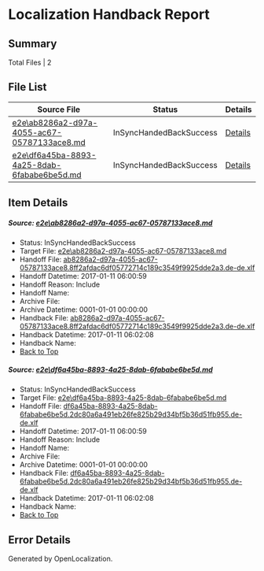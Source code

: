 # <a name='report-top'></a> Localization Handback Report

## Summary
 Total Files | 2

## File List
 Source File | Status | Details 
 ----------- | ------ | ------- 
 [e2e\ab8286a2-d97a-4055-ac67-05787133ace8.md](https://github.com/OpenLocalizationTestOrg/ol-test0/blob/b83ed6d1e0651f6f4ce14b34c43217e4d3959534/e2e/ab8286a2-d97a-4055-ac67-05787133ace8.md) | InSyncHandedBackSuccess | [Details](#7dcb59bfbf345edf0da43eefc8d4d833f0d978a811)
 [e2e\df6a45ba-8893-4a25-8dab-6fababe6be5d.md](https://github.com/OpenLocalizationTestOrg/ol-test0/blob/b83ed6d1e0651f6f4ce14b34c43217e4d3959534/e2e/df6a45ba-8893-4a25-8dab-6fababe6be5d.md) | InSyncHandedBackSuccess | [Details](#430500654548182b596a4d79c34da725e270061014)

## Item Details
##### <a name='7dcb59bfbf345edf0da43eefc8d4d833f0d978a811'></a> Source: [e2e\ab8286a2-d97a-4055-ac67-05787133ace8.md](https://github.com/OpenLocalizationTestOrg/ol-test0/blob/b83ed6d1e0651f6f4ce14b34c43217e4d3959534/e2e/ab8286a2-d97a-4055-ac67-05787133ace8.md)
* Status: InSyncHandedBackSuccess
* Target File: [e2e\ab8286a2-d97a-4055-ac67-05787133ace8.md](https://github.com/OpenLocalizationTestOrg/ol-test0-dede/blob/106747cad3cfc2ccab9bab250bd61f47af9bf82b/e2e/ab8286a2-d97a-4055-ac67-05787133ace8.md)
* Handoff File: [ab8286a2-d97a-4055-ac67-05787133ace8.8ff2afdac6df05772714c189c3549f9925dde2a3.de-de.xlf](https://github.com/OpenLocalizationTestOrg/ol-test0-handoff/blob/09df7b221ab7640b19577acde62ddc6b1aa4cbae/ol-handoff/OpenLocalizationTestOrg/ol-test0-dede/shujia/ab8286a2-d97a-4055-ac67-05787133ace8.8ff2afdac6df05772714c189c3549f9925dde2a3.de-de.xlf)
* Handoff Datetime: 2017-01-11 06:00:59
* Handoff Reason: Include
* Handoff Name: 
* Archive File: 
* Archive Datetime: 0001-01-01 00:00:00
* Handback File: [ab8286a2-d97a-4055-ac67-05787133ace8.8ff2afdac6df05772714c189c3549f9925dde2a3.de-de.xlf](https://github.com/OpenLocalizationTestOrg/ol-test0-handback/blob/936221ac3d7338b6f3b8c0bcc445091cc0cbd9bb/ol-handback/OpenLocalizationTestOrg/ol-test0-dede/shujia/ab8286a2-d97a-4055-ac67-05787133ace8.8ff2afdac6df05772714c189c3549f9925dde2a3.de-de.xlf)
* Handback Datetime: 2017-01-11 06:02:08
* Handback Name: 
* [Back to Top](#report-top)

##### <a name='430500654548182b596a4d79c34da725e270061014'></a> Source: [e2e\df6a45ba-8893-4a25-8dab-6fababe6be5d.md](https://github.com/OpenLocalizationTestOrg/ol-test0/blob/b83ed6d1e0651f6f4ce14b34c43217e4d3959534/e2e/df6a45ba-8893-4a25-8dab-6fababe6be5d.md)
* Status: InSyncHandedBackSuccess
* Target File: [e2e\df6a45ba-8893-4a25-8dab-6fababe6be5d.md](https://github.com/OpenLocalizationTestOrg/ol-test0-dede/blob/106747cad3cfc2ccab9bab250bd61f47af9bf82b/e2e/df6a45ba-8893-4a25-8dab-6fababe6be5d.md)
* Handoff File: [df6a45ba-8893-4a25-8dab-6fababe6be5d.2dc80a6a491eb26fe825b29d34bf5b36d51fb955.de-de.xlf](https://github.com/OpenLocalizationTestOrg/ol-test0-handoff/blob/09df7b221ab7640b19577acde62ddc6b1aa4cbae/ol-handoff/OpenLocalizationTestOrg/ol-test0-dede/shujia/df6a45ba-8893-4a25-8dab-6fababe6be5d.2dc80a6a491eb26fe825b29d34bf5b36d51fb955.de-de.xlf)
* Handoff Datetime: 2017-01-11 06:00:59
* Handoff Reason: Include
* Handoff Name: 
* Archive File: 
* Archive Datetime: 0001-01-01 00:00:00
* Handback File: [df6a45ba-8893-4a25-8dab-6fababe6be5d.2dc80a6a491eb26fe825b29d34bf5b36d51fb955.de-de.xlf](https://github.com/OpenLocalizationTestOrg/ol-test0-handback/blob/936221ac3d7338b6f3b8c0bcc445091cc0cbd9bb/ol-handback/OpenLocalizationTestOrg/ol-test0-dede/shujia/df6a45ba-8893-4a25-8dab-6fababe6be5d.2dc80a6a491eb26fe825b29d34bf5b36d51fb955.de-de.xlf)
* Handback Datetime: 2017-01-11 06:02:08
* Handback Name: 
* [Back to Top](#report-top)


## Error Details

Generated by OpenLocalization.
